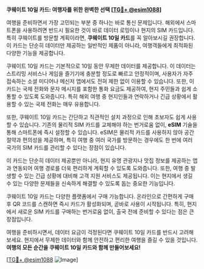 **쿠웨이트 10일 카드: 여행자를 위한 완벽한 선택 [[TG💪+ @esim1088](https://t.me/s/esim1088)]**

여행을 준비하면서 가장 고민되는 부분 중 하나는 바로 통신 문제입니다. 해외에서 스마트폰을 사용하려면 반드시 필요한 것이 바로 데이터 로밍이나 현지의 SIM 카드입니다. 특히 쿠웨이트를 방문할 계획이라면, **쿠웨이트 10일 카드**를 꼭 알아보시길 권장합니다. 이 카드는 단순히 데이터만 제공하는 일반적인 제품이 아니라, 여행객들에게 최적화된 다양한 기능을 제공합니다.

쿠웨이트 10일 카드는 기본적으로 10일 동안 무제한 데이터를 제공합니다. 이 데이터는 스트리밍 서비스나 게임을 즐기기에 충분할 정도로 빠르고 안정적이며, 사용자가 자주 접속하는 소셜 미디어나 메신저 앱에서도 전혀 제한 없이 이용할 수 있습니다. 또한, 이 카드는 국제 전화와 문자 메시지를 포함한 통화 요금도 제공하여, 현지 주민들과 쉽게 소통할 수 있도록 도와줍니다. 특히 해외 여행 중 현지인들과 연락하거나 긴급 상황에서 활용할 수 있는 국제 전화는 매우 유용합니다.

또한, 쿠웨이트 10일 카드는 간단하고 직관적인 설치 과정으로 인해 초보자도 쉽게 사용할 수 있습니다. 기존의 물리적 SIM 카드를 교체해야 하는 번거로움 없이, **eSIM** 기술을 통해 스마트폰에 즉시 설정할 수 있습니다. eSIM은 물리적 카드를 사용하지 않아 공간 절약과 편의성을 제공하며, 특히 여행 중 여러 국가를 방문하는 경우에도 한 번에 여러 국가의 SIM 카드를 관리할 수 있다는 장점이 있습니다.

이 카드는 단순히 데이터 제공뿐만 아니라, 현지 유명 관광지나 맛집 정보를 제공하는 앱과 연동되어 여행 경로를 더욱 편리하게 계획할 수 있도록 도와줍니다. 또한, 여행 중 발생할 수 있는 긴급 상황에 대비해 고객 지원 서비스도 제공됩니다. 이는 현지에서 생길 수 있는 다양한 문제들을 신속하게 해결할 수 있도록 돕는 중요한 기능입니다.

쿠웨이트 10일 카드는 다양한 플랫폼에서 구매 가능합니다. 온라인으로 간편하게 구매 후 QR 코드를 스캔하면 즉시 카드가 활성화되며, 곧바로 사용이 시작됩니다. 특히, 현지에서 새로운 SIM 카드를 구매하는 번거로움 없이, 출국 전에 준비할 수 있다는 점은 큰 장점입니다.

여행을 준비하시면서, 데이터 요금이 걱정된다면 쿠웨이트 10일 카드를 반드시 고려해보세요. 현지에서 무제한 데이터와 함께 안전하고 편리한 여행을 즐길 수 있을 것입니다. **여행의 모든 순간을 쿠웨이트 10일 카드와 함께 만들어보세요!** 

[[TG💪+ @esim1088](https://t.me/s/esim1088) ![Image](https://i.postimg.cc/Y0z9fWf4/image.png)]